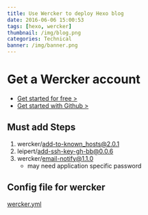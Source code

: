 ```yaml
---
title: Use Wercker to deploy Hexo blog
date: 2016-06-06 15:00:53
tags: [hexo, wercker]
thumbnail: /img/blog.png
categories: Technical
banner: /img/banner.png
---
```


# Get a Wercker account

- [Get started for free >](https://app.wercker.com/users/new/)
- [Get started with Github >](https://app.wercker.com/sessions/github/new)

## Must add Steps

1. wercker/add-to-known_hosts@2.0.1
2. leipert/add-ssh-key-gh-bb@0.0.6
3. wercker/email-notify@1.1.0
    - may need application specific password

## Config file for wercker

[wercker.yml](https://raw.githubusercontent.com/dracher/elogs/master/_config.yml)